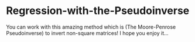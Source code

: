 # Regression-with-the-Pseudoinverse
You can work with this amazing method which is (The Moore-Penrose Pseudoinverse) to invert non-square matrices! I hope you enjoy it...
